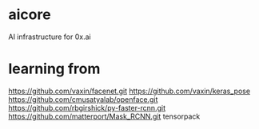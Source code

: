 # aicore
AI infrastructure for 0x.ai


# learning from
https://github.com/vaxin/facenet.git
https://github.com/vaxin/keras_pose
https://github.com/cmusatyalab/openface.git
https://github.com/rbgirshick/py-faster-rcnn.git
https://github.com/matterport/Mask_RCNN.git
tensorpack